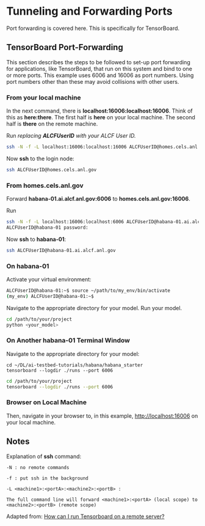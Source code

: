 # Tunneling and Forwarding Ports

Port forwarding is covered here.  This is specifically for TensorBoard.

## TensorBoard Port-Forwarding

This section describes the steps to be followed to set-up port forwarding for applications,
like TensorBoard, that run on this system and bind to one or more ports.
This example uses 6006 and 16006 as port numbers. Using port numbers other than these may
avoid collisions with other users.

### From your local machine

In the next command, there is **localhost:16006:localhost:16006**.
Think of this as **here:there**.  The first half is **here** on your local machine.
The second half is **there** on the remote machine.

Run
*replacing* ***ALCFUserID*** *with your ALCF User ID.*

```bash
ssh -N -f -L localhost:16006:localhost:16006 ALCFUserID@homes.cels.anl.gov
```

Now **ssh** to the login node:

```bash
ssh ALCFUserID@homes.cels.anl.gov
```

### From **homes.cels.anl.gov**

Forward **habana-01.ai.alcf.anl.gov:6006** to **homes.cels.anl.gov:16006**.

Run

```bash
ssh -N -f -L localhost:16006:localhost:6006 ALCFUserID@habana-01.ai.alcf.anl.gov
ALCFUserID@habana-01 password:
```

Now **ssh** to **habana-01**:

```bash
ssh ALCFUserID@habana-01.ai.alcf.anl.gov
```

### On **habana-01**

Activate your virtual environment:

```bash
ALCFUserID@habana-01:~$ source ~/path/to/my_env/bin/activate
(my_env) ALCFUserID@habana-01:~$
```

Navigate to the appropriate directory for your model.
Run your model.

```bash
cd /path/to/your/project
python <your_model>
```

### On Another habana-01 Terminal Window

Navigate to the appropriate directory for your model:

```console
cd ~/DL/ai-testbed-tutorials/habana/habana_starter
tensorboard --logdir ./runs --port 6006
```

```bash
cd /path/to/your/project
tensorboard --logdir ./runs --port 6006
```

### Browser on Local Machine

Then, navigate in your browser to, in this example, [http://localhost:16006](http://localhost:16006) on your local machine.

## Notes

Explanation of **ssh** command:

```text
-N : no remote commands

-f : put ssh in the background

-L <machine1>:<portA>:<machine2>:<portB> :

The full command line will forward <machine1>:<portA> (local scope) to <machine2>:<portB> (remote scope)
```

Adapted from:  [How can I run Tensorboard on a remote server?](https://stackoverflow.com/questions/37987839/how-can-i-run-tensorboard-on-a-remote-server)
